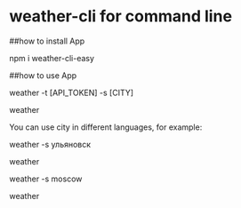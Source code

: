 ﻿# weather-cli for command line

﻿##how to install App
 
npm i weather-cli-easy


﻿##how to use App
 
weather -t [API_TOKEN] -s [CITY]

weather

You can use city in different languages, for example:

weather -s ульяновск

weather


weather -s moscow

weather
